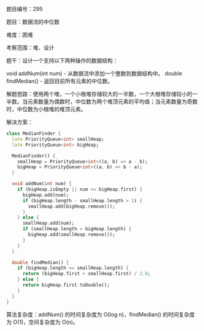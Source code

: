 题目编号：295

题目：数据流的中位数

难度：困难

考察范围：堆、设计

题干：设计一个支持以下两种操作的数据结构：

void addNum(int num) - 从数据流中添加一个整数到数据结构中。
double findMedian() - 返回目前所有元素的中位数。

解题思路：使用两个堆，一个小根堆存储较大的一半数，一个大根堆存储较小的一半数。当元素数量为偶数时，中位数为两个堆顶元素的平均值；当元素数量为奇数时，中位数为小根堆的堆顶元素。

解决方案：

```dart
class MedianFinder {
  late PriorityQueue<int> smallHeap;
  late PriorityQueue<int> bigHeap;

  MedianFinder() {
    smallHeap = PriorityQueue<int>((a, b) => a - b);
    bigHeap = PriorityQueue<int>((a, b) => b - a);
  }

  void addNum(int num) {
    if (bigHeap.isEmpty || num <= bigHeap.first) {
      bigHeap.add(num);
      if (bigHeap.length - smallHeap.length > 1) {
        smallHeap.add(bigHeap.remove());
      }
    } else {
      smallHeap.add(num);
      if (smallHeap.length > bigHeap.length) {
        bigHeap.add(smallHeap.remove());
      }
    }
  }

  double findMedian() {
    if (bigHeap.length == smallHeap.length) {
      return (bigHeap.first + smallHeap.first) / 2.0;
    } else {
      return bigHeap.first.toDouble();
    }
  }
}
```

算法复杂度：addNum() 的时间复杂度为 O(log n)，findMedian() 的时间复杂度为 O(1)，空间复杂度为 O(n)。